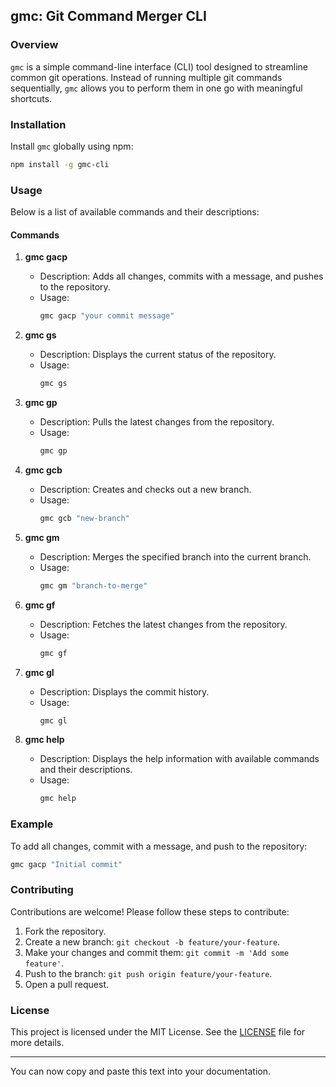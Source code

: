 ## gmc: Git Command Merger CLI

### Overview

`gmc` is a simple command-line interface (CLI) tool designed to streamline common git operations. Instead of running multiple git commands sequentially, `gmc` allows you to perform them in one go with meaningful shortcuts.

### Installation

Install `gmc` globally using npm:

```sh
npm install -g gmc-cli
```

### Usage

Below is a list of available commands and their descriptions:

#### Commands

1. **gmc gacp <message>**

   - Description: Adds all changes, commits with a message, and pushes to the repository.
   - Usage:
     ```sh
     gmc gacp "your commit message"
     ```

2. **gmc gs**

   - Description: Displays the current status of the repository.
   - Usage:
     ```sh
     gmc gs
     ```

3. **gmc gp**

   - Description: Pulls the latest changes from the repository.
   - Usage:
     ```sh
     gmc gp
     ```

4. **gmc gcb <branch>**

   - Description: Creates and checks out a new branch.
   - Usage:
     ```sh
     gmc gcb "new-branch"
     ```

5. **gmc gm <branch>**

   - Description: Merges the specified branch into the current branch.
   - Usage:
     ```sh
     gmc gm "branch-to-merge"
     ```

6. **gmc gf**

   - Description: Fetches the latest changes from the repository.
   - Usage:
     ```sh
     gmc gf
     ```

7. **gmc gl**

   - Description: Displays the commit history.
   - Usage:
     ```sh
     gmc gl
     ```

8. **gmc help**
   - Description: Displays the help information with available commands and their descriptions.
   - Usage:
     ```sh
     gmc help
     ```

### Example

To add all changes, commit with a message, and push to the repository:

```sh
gmc gacp "Initial commit"
```

### Contributing

Contributions are welcome! Please follow these steps to contribute:

1. Fork the repository.
2. Create a new branch: `git checkout -b feature/your-feature`.
3. Make your changes and commit them: `git commit -m 'Add some feature'`.
4. Push to the branch: `git push origin feature/your-feature`.
5. Open a pull request.

### License

This project is licensed under the MIT License. See the [LICENSE](LICENSE) file for more details.

---

You can now copy and paste this text into your documentation.
